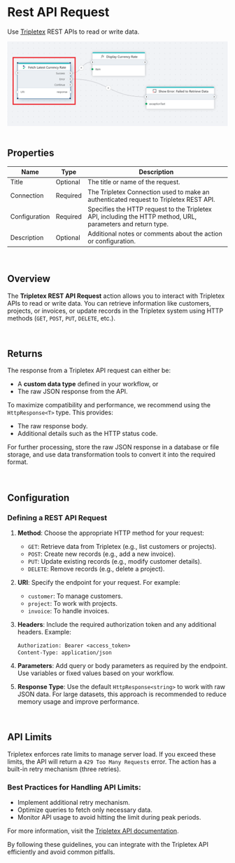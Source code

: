 
# Rest API Request

Use [Tripletex](https://tripletex.no/v2-docs/) REST APIs to read or write data.  


![img](../../../../images/flow/tripletex.png)  
<br/>

## Properties

| Name          | Type     | Description                                   |
| ------------- | -------- | ----------------------------------------------- |
| Title  | Optional  |  The title or name of the request.      |
| Connection    | Required | The Tripletex Connection used to make an authenticated request to Tripletex REST API. |
| Configuration | Required | Specifies the HTTP request to the Tripletex API, including the HTTP method, URL, parameters and return type.                                                                                                             |
| Description | Optional | Additional notes or comments about the action or configuration. |

<br/>

## Overview  

The **Tripletex REST API Request** action allows you to interact with Tripletex APIs to read or write data. You can retrieve information like customers, projects, or invoices, or update records in the Tripletex system using HTTP methods (`GET`, `POST`, `PUT`, `DELETE`, etc.).  

<br/>

## Returns  

The response from a Tripletex API request can either be:  
- A **custom data type** defined in your workflow, or  
- The raw JSON response from the API.  

To maximize compatibility and performance, we recommend using the `HttpResponse<T>` type. This provides:  
- The raw response body.  
- Additional details such as the HTTP status code.  

For further processing, store the raw JSON response in a database or file storage, and use data transformation tools to convert it into the required format.  

<br/>

## Configuration  

### Defining a REST API Request  

1. **Method**: Choose the appropriate HTTP method for your request:  
   - `GET`: Retrieve data from Tripletex (e.g., list customers or projects).  
   - `POST`: Create new records (e.g., add a new invoice).  
   - `PUT`: Update existing records (e.g., modify customer details).  
   - `DELETE`: Remove records (e.g., delete a project).  

2. **URI**: Specify the endpoint for your request. For example:  
   - `customer`: To manage customers.  
   - `project`: To work with projects.  
   - `invoice`: To handle invoices.  

3. **Headers**: Include the required authorization token and any additional headers. Example:  
   ```http
   Authorization: Bearer <access_token>
   Content-Type: application/json

4. **Parameters**: Add query or body parameters as required by the endpoint. Use variables or fixed values based on your workflow.

5. **Response Type**: Use the default `HttpResponse<string>` to work with raw JSON data. For large datasets, this approach is recommended to reduce memory usage and improve performance.

<br/>

## API Limits  

Tripletex enforces rate limits to manage server load. If you exceed these limits, the API will return a `429 Too Many Requests` error. The action has a built-in retry mechanism (three retries).  

### Best Practices for Handling API Limits:  
- Implement additional retry mechanism.    
- Optimize queries to fetch only necessary data.  
- Monitor API usage to avoid hitting the limit during peak periods.  

For more information, visit the [Tripletex API documentation](https://tripletex.no/v2-docs/).  

By following these guidelines, you can integrate with the Tripletex API efficiently and avoid common pitfalls.
